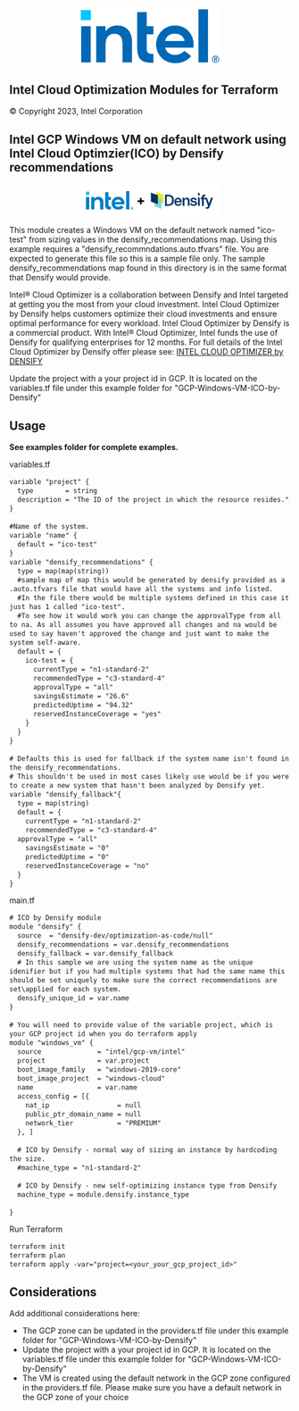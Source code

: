 <p align="center">
  <img src="https://github.com/intel/terraform-intel-gcp-vm/blob/main/images/logo-classicblue-800px.png?raw=true" alt="Intel Logo" width="250"/>
</p>

## Intel Cloud Optimization Modules for Terraform

© Copyright 2023, Intel Corporation

## Intel GCP Windows VM on default network using Intel Cloud Optimzier(ICO) by Densify recommendations
 
<p align="center">
  <img src="https://github.com/intel/terraform-intel-gcp-vm/blob/main/images/azure-vm-ico.png?raw=true" alt="Intel + Densify Logo" width="250"/>
</p>

This module creates a Windows VM on the default network named "ico-test" from sizing values in the densify_recommendations map. 
Using this example requires a "densify_recommndations.auto.tfvars" file. You are expected to generate this file so this is a sample file only. 
The sample densify_recommendations map found in this directory is in the same format that Densify would provide. 

Intel® Cloud Optimizer is a collaboration between Densify and Intel targeted at getting you the most from your cloud investment. 
Intel Cloud Optimizer by Densify helps customers optimize their cloud investments and ensure optimal performance for every workload.
Intel Cloud Optimizer by Densify is a commercial product. With Intel® Cloud Optimizer, Intel funds the use of Densify for qualifying enterprises for 12 months. For full details of the Intel Cloud Optimizer by Densify offer please see: [INTEL CLOUD OPTIMIZER by DENSIFY](https://www.densify.com/product/intel/)

Update the project with a your project id in GCP. It is located on the variables.tf file under this example folder for "GCP-Windows-VM-ICO-by-Densify" 

## Usage

**See examples folder for complete examples.**

variables.tf

```hcl
variable "project" {
  type        = string
  description = "The ID of the project in which the resource resides."
}

#Name of the system.
variable "name" {
  default = "ico-test"
}
variable "densify_recommendations" {
  type = map(map(string))
  #sample map of map this would be generated by densify provided as a .auto.tfvars file that would have all the systems and info listed. 
  #In the file there would be multiple systems defined in this case it just has 1 called "ico-test". 
  #To see how it would work you can change the approvalType from all to na. As all assumes you have approved all changes and na would be used to say haven't approved the change and just want to make the system self-aware. 
  default = { 
    ico-test = {
      currentType = "n1-standard-2"
      recommendedType = "c3-standard-4"
      approvalType = "all"
      savingsEstimate = "26.6"
      predictedUptime = "94.32"
      reservedInstanceCoverage = "yes"
    }
  }
}

# Defaults this is used for fallback if the system name isn't found in the densify_recommendations. 
# This shouldn't be used in most cases likely use would be if you were to create a new system that hasn't been analyzed by Densify yet.
variable "densify_fallback"{
  type = map(string)
  default = {
	currentType = "n1-standard-2"
	recommendedType = "c3-standard-4"
  approvalType = "all"
	savingsEstimate = "0"
	predictedUptime = "0"
	reservedInstanceCoverage = "no"
  }
}
```

main.tf
```hcl
# ICO by Densify module
module "densify" {
  source  = "densify-dev/optimization-as-code/null"
  densify_recommendations = var.densify_recommendations
  densify_fallback = var.densify_fallback
  # In this sample we are using the system name as the unique idenifier but if you had multiple systems that had the same name this should be set uniquely to make sure the correct recommendations are set\applied for each system.
  densify_unique_id = var.name
}

# You will need to provide value of the variable project, which is your GCP project id when you do terraform apply
module "windows_vm" {
  source              = "intel/gcp-vm/intel"
  project             = var.project
  boot_image_family   = "windows-2019-core"
  boot_image_project  = "windows-cloud"
  name                = var.name
  access_config = [{
    nat_ip                 = null
    public_ptr_domain_name = null
    network_tier           = "PREMIUM"
  }, ]

  # ICO by Densify - normal way of sizing an instance by hardcoding the size.
  #machine_type = "n1-standard-2"

  # ICO by Densify - new self-optimizing instance type from Densify
  machine_type = module.densify.instance_type

}
```

Run Terraform

```hcl
terraform init  
terraform plan
terraform apply -var="project=<your_your_gcp_project_id>"
```

## Considerations
Add additional considerations here:
- The GCP zone can be updated in the providers.tf file under this example folder for "GCP-Windows-VM-ICO-by-Densify"
- Update the project with a your project id in GCP. It is located on the variables.tf file under this example folder for "GCP-Windows-VM-ICO-by-Densify"
- The VM is created using the default network in the GCP zone configured in the providers.tf file. Please make sure you have a default network in the GCP zone of your choice
